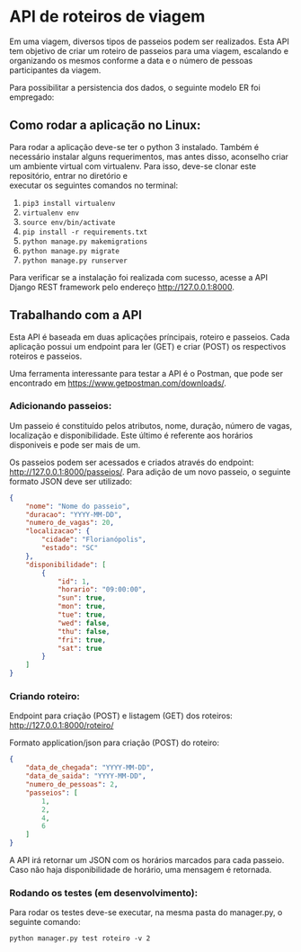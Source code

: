 # API de roteiros de viagem

Em uma viagem, diversos tipos de passeios podem ser realizados. 
Esta API tem objetivo de criar um roteiro de passeios para uma viagem, 
escalando e organizando os mesmos conforme a data e o número de pessoas
participantes da viagem.

Para possibilitar a persistencia dos dados, 
o seguinte modelo ER foi empregado:



## Como rodar a aplicação no Linux:

Para rodar a aplicação deve-se ter o python 3 instalado.
Também é necessário instalar alguns requerimentos, mas antes disso, 
aconselho criar um ambiente virtual com virtualenv.
Para isso, deve-se clonar este repositório, entrar no diretório e  
executar os seguintes comandos no terminal:

1. `pip3 install virtualenv`
2. `virtualenv env`
3. `source env/bin/activate`
4. `pip install -r requirements.txt`
5. `python manage.py makemigrations`
6. `python manage.py migrate`
7. `python manage.py runserver`

Para verificar se a instalação foi realizada com sucesso, 
acesse a API Django REST framework pelo endereço http://127.0.0.1:8000.

## Trabalhando com a API

Esta API é baseada em duas aplicações príncipais, roteiro e passeios.
Cada aplicação possui um endpoint para ler (GET) e criar (POST) os respectivos
roteiros e passeios. 

Uma ferramenta interessante para testar a API é o Postman, 
que pode ser encontrado em https://www.getpostman.com/downloads/.  

### Adicionando passeios:

Um passeio é constituído pelos atributos, nome, duração, número de vagas,
localização e disponibilidade. Este último é referente aos horários disponiveis
e pode ser mais de um.

Os passeios podem ser acessados e criados através do endpoint: 
http://127.0.0.1:8000/passeios/.
Para adição de um novo passeio, o seguinte formato JSON deve ser utilizado:

```json
{
    "nome": "Nome do passeio",
    "duracao": "YYYY-MM-DD",
    "numero_de_vagas": 20,
    "localizacao": {
        "cidade": "Florianópolis",
        "estado": "SC"
    },
    "disponibilidade": [
        {
            "id": 1,
            "horario": "09:00:00",
            "sun": true,
            "mon": true,
            "tue": true,
            "wed": false,
            "thu": false,
            "fri": true,
            "sat": true
        }
    ]
}
```

### Criando roteiro:

Endpoint para criação (POST) e listagem (GET) dos roteiros: http://127.0.0.1:8000/roteiro/

Formato application/json para criação (POST) do roteiro:

```json
{
    "data_de_chegada": "YYYY-MM-DD",
    "data_de_saida": "YYYY-MM-DD",
    "numero_de_pessoas": 2,
    "passeios": [
        1,
        2,
        4,
        6
    ]
}
```
A API irá retornar um JSON com os horários marcados para cada passeio.
Caso não haja disponibilidade de horário, uma mensagem é retornada.

### Rodando os testes (em desenvolvimento):

Para rodar os testes deve-se executar, na mesma pasta do manager.py, o seguinte comando:

`python manager.py test roteiro -v 2`
